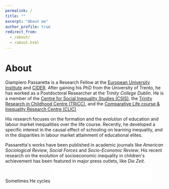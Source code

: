 ```yaml
---
permalink: /
title: ""
excerpt: "About me"
author_profile: true
redirect_from: 
  - /about/
  - /about.html
---
```



About
======

Giampiero Passaretta is a Research Fellow at the [European University Institute](https://www.eui.eu/en/academic-units/political-and-social-sciences) and [CIDER](https://www.leibniz-bildung.de/en/cider/). After gaining his PhD from the University of Trento, he has worked as a Postdoctoral Researcher at the _Trinity College Dublin_. He is a member of the [Centre for Social Inequality Studies (CSIS)](https://r.unitn.it/en/soc/csis), the [Trinity Research in Childhood Centre (TRiCC)](https://www.tcd.ie/tricc/), and the [Comparative Life course & Inequality Research Centre (CLIC)](https://www.eui.eu/Projects/CLIC)

His research focuses on the formation and the evolution of education and labour market inequalities over the life course. Recently, he developed a specific interest in the causal effect of schooling on learning inequality, and in the disparities in labour market attainment of educational elites.  


Passaretta's works have been published in academic journals like _American Sociological Review_, _Social Forces_ and _Socio-Economic Review_. His recent research on the evolution of socioeconomic inequality in children's achievement has been featured in major press outlets, like _Die Zeit_. 

Sometimes He cycles <a href="https://www.strava.com/athletes/25103234"><img src="logo.svg"></a>
